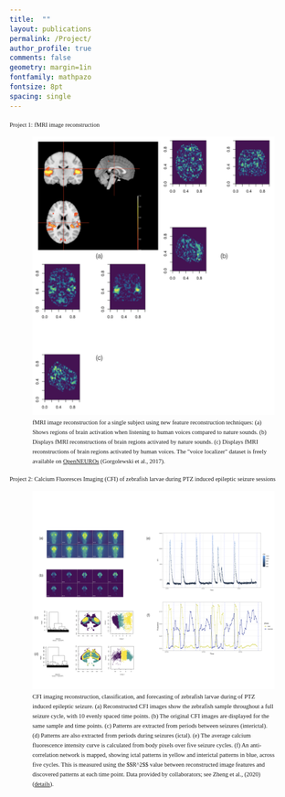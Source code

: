 ```yaml
---
title:  ""
layout: publications
permalink: /Project/
author_profile: true
comments: false
geometry: margin=1in
fontfamily: mathpazo
fontsize: 8pt
spacing: single
---
```




<p><span style="font-family:Times New Roman; font-size:0.75em;"> 
 Project 1: fMRI image reconstruction </span></p>
<figure>
  <img src="/assets/images/yy/fig1.png" alt="Project 1 Image" style="max-width:100%;height:auto;">
  <figcaption><span style="font-family:Times New Roman; font-size:0.75em;"> fMRI image reconstruction for a single subject using new feature reconstruction techniques:
(a) Shows regions of brain activation when listening to human voices compared to nature sounds.
(b) Displays fMRI reconstructions of brain regions activated by nature sounds.
(c) Displays fMRI reconstructions of brain regions activated by human voices. 
The "voice localizer" dataset is freely available on <a href="https://pubmed.ncbi.nlm.nih.gov/30676975/">OpenNEUROs</a> (Gorgolewski et al., 2017).
</span></figcaption>
</figure>






<p><span style="font-family:Times New Roman; font-size:0.75em;">  Project 2: Calcium Fluoresces Imaging (CFI) of zebrafish larvae during PTZ induced epileptic seizure sessions </span></p>
<figure>
  <img src="/assets/images/yy/zebrafish.png" alt="Project 2 Image" style="max-width:100%;height:auto;">
  <figcaption><span style="font-family:Times New Roman; font-size:0.75em;">  CFI imaging reconstruction, classification, and forecasting of zebrafish larvae during of PTZ induced epileptic seizure. (a) Reconstructed CFI images show the zebrafish sample throughout a full seizure cycle, with 10 evenly spaced time points.
(b) The original CFI images are displayed for the same sample and time points.
(c) Patterns are extracted from periods between seizures (interictal).
(d) Patterns are also extracted from periods during seizures (ictal).
(e) The average calcium fluorescence intensity curve is calculated from body pixels over five seizure cycles.
(f) An anti-correlation network is mapped, showing ictal patterns in yellow and interictal patterns in blue, across five cycles. This is measured using the $$R^2$$ value between reconstructed image features and discovered patterns at each time point.
Data provided by collaborators; see Zheng et al., (2020) (<a href="https://pubmed.ncbi.nlm.nih.gov/30676975/">details</a>).</span></figcaption>
</figure>







